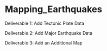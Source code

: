 # Mapping_Earthquakes

Deliverable 1: Add Tectonic Plate Data

Deliverable 2: Add Major Earthquake Data

Deliverable 3: Add an Additional Map
